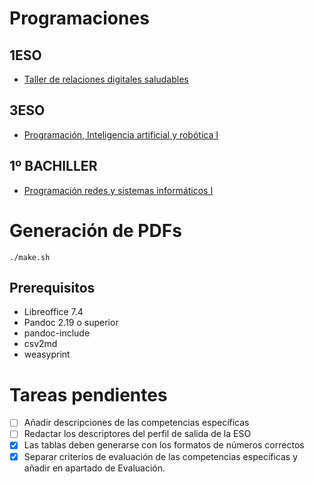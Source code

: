 # Programaciones

## 1ESO

- [Taller de relaciones digitales saludables](./TRDS)

## 3ESO

- [Programación, Inteligencia artificial y robótica I](./PIAR-I)

## 1º BACHILLER

- [Programación redes y sistemas informáticos I](./PRESI-I)

# Generación de PDFs

    ./make.sh

## Prerequisitos

- Libreoffice 7.4
- Pandoc 2.19 o superior
- pandoc-include
- csv2md
- weasyprint

# Tareas pendientes

- [ ] Añadir descripciones de las competencias específicas
- [ ] Redactar los descriptores del perfil de salida de la ESO
- [x] Las tablas deben generarse con los formatos de números correctos
- [x] Separar criterios de evaluación de las competencias específicas y
  añadir en apartado de Evaluación.
